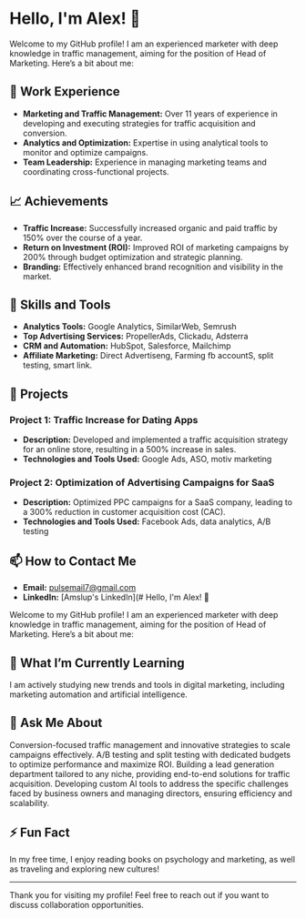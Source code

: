 # Hello, I'm Alex! 👋

Welcome to my GitHub profile! I am an experienced marketer with deep knowledge in traffic management, aiming for the position of Head of Marketing. Here’s a bit about me:

## 💼 Work Experience

- **Marketing and Traffic Management:** Over 11 years of experience in developing and executing strategies for traffic acquisition and conversion.
- **Analytics and Optimization:** Expertise in using analytical tools to monitor and optimize campaigns.
- **Team Leadership:** Experience in managing marketing teams and coordinating cross-functional projects.

## 📈 Achievements

- **Traffic Increase:** Successfully increased organic and paid traffic by 150% over the course of a year.
- **Return on Investment (ROI):** Improved ROI of marketing campaigns by 200% through budget optimization and strategic planning.
- **Branding:** Effectively enhanced brand recognition and visibility in the market.

## 🔧 Skills and Tools

- **Analytics Tools:** Google Analytics, SimilarWeb, Semrush
- **Top Advertising Services:** PropellerAds, Clickadu, Adsterra
- **CRM and Automation:** HubSpot, Salesforce, Mailchimp
- **Affiliate Marketing:** Direct Advertiseng, Farming fb accountS, split testing, smart link.

## 🚀 Projects

### Project 1: Traffic Increase for Dating Apps
- **Description:** Developed and implemented a traffic acquisition strategy for an online store, resulting in a 500% increase in sales.
- **Technologies and Tools Used:** Google Ads, ASO, motiv marketing

### Project 2: Optimization of Advertising Campaigns for SaaS
- **Description:** Optimized PPC campaigns for a SaaS company, leading to a 300% reduction in customer acquisition cost (CAC).
- **Technologies and Tools Used:** Facebook Ads, data analytics, A/B testing

## 📫 How to Contact Me

- **Email:** pulsemail7@gmail.com
- **LinkedIn:** [Amslup's LinkedIn](# Hello, I'm Alex! 👋

Welcome to my GitHub profile! I am an experienced marketer with deep knowledge in traffic management, aiming for the position of Head of Marketing. Here’s a bit about me:


## 🌱 What I’m Currently Learning

I am actively studying new trends and tools in digital marketing, including marketing automation and artificial intelligence.

## 💬 Ask Me About
Conversion-focused traffic management and innovative strategies to scale campaigns effectively.
A/B testing and split testing with dedicated budgets to optimize performance and maximize ROI.
Building a lead generation department tailored to any niche, providing end-to-end solutions for traffic acquisition.
Developing custom AI tools to address the specific challenges faced by business owners and managing directors, ensuring efficiency and scalability.

## ⚡ Fun Fact

In my free time, I enjoy reading books on psychology and marketing, as well as traveling and exploring new cultures!

---

Thank you for visiting my profile! Feel free to reach out if you want to discuss collaboration opportunities.
